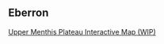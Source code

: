 

## Eberron

[Upper Menthis Plateau Interactive Map (WIP)](https://bluetinge.dev/Upper_Menthis_Plateau_Interactive_Map.html)
